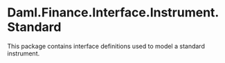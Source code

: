 # Daml.Finance.Interface.Instrument.Standard

This package contains interface definitions used to model a standard instrument.

